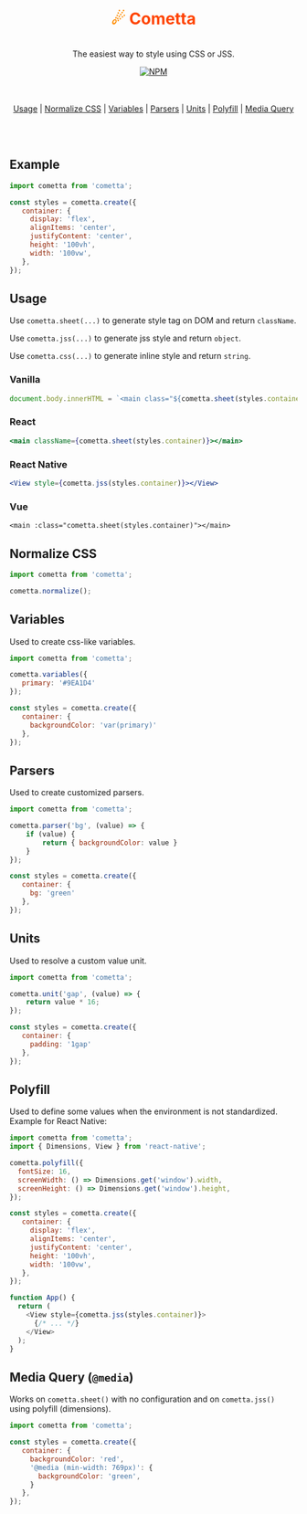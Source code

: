 <div align="center">
  <h1 style="color: #FF4500;">
    <br>
    <span style="color: #FF8C00;">☄</span> Cometta
    <br>
  </h1>

  <p>
    <br>
    The easiest way to style using CSS or JSS.
    <br>
  </p>

  <a href="https://www.npmjs.com/package/cometta">
   <img src="https://img.shields.io/npm/v/cometta.svg" alt="NPM" />
  </a>
</div>

<br>
<br>

<div align="center">

  [Usage](#usage)
  | [Normalize CSS](#normalize-css)
  | [Variables](#variables)
  | [Parsers](#parsers)
  | [Units](#units)
  | [Polyfill](#polyfill)
  | [Media Query](#media-query-media)

</div>

<br>
<br>

## Example

```js
import cometta from 'cometta';

const styles = cometta.create({
   container: {
     display: 'flex',
     alignItems: 'center',
     justifyContent: 'center',
     height: '100vh',
     width: '100vw',
   },
});

```

## Usage

Use `cometta.sheet(...)` to generate style tag on DOM and return `className`.

Use `cometta.jss(...)` to generate jss style and return `object`.

Use `cometta.css(...)` to generate inline style and return `string`.

### Vanilla
```jsx
document.body.innerHTML = `<main class="${cometta.sheet(styles.container)}"></main>`
```

### React

```jsx
<main className={cometta.sheet(styles.container)}></main>
```

### React Native

```jsx
<View style={cometta.jss(styles.container)}></View>
```

### Vue

```vue
<main :class="cometta.sheet(styles.container)"></main>
```

## Normalize CSS

```js
import cometta from 'cometta';

cometta.normalize();
```

## Variables

Used to create css-like variables.

```js
import cometta from 'cometta';

cometta.variables({
   primary: '#9EA1D4'
});

const styles = cometta.create({
   container: {
     backgroundColor: 'var(primary)'
   },
});
```

## Parsers

Used to create customized parsers.

```js
import cometta from 'cometta';

cometta.parser('bg', (value) => {
    if (value) {
        return { backgroundColor: value }
    }
});

const styles = cometta.create({
   container: {
     bg: 'green'
   },
});
```

## Units

Used to resolve a custom value unit.

```js
import cometta from 'cometta';

cometta.unit('gap', (value) => {
    return value * 16;
});

const styles = cometta.create({
   container: {
     padding: '1gap'
   },
});
```


## Polyfill

Used to define some values when the environment is not standardized. Example for React Native:

```js
import cometta from 'cometta';
import { Dimensions, View } from 'react-native';

cometta.polyfill({
  fontSize: 16,
  screenWidth: () => Dimensions.get('window').width,
  screenHeight: () => Dimensions.get('window').height,
});

const styles = cometta.create({
   container: {
     display: 'flex',
     alignItems: 'center',
     justifyContent: 'center',
     height: '100vh',
     width: '100vw',
   },
});

function App() {
  return (
    <View style={cometta.jss(styles.container)}>
      {/* ... */}
    </View>
  );
}

```

## Media Query (`@media`)

Works on `cometta.sheet()` with no configuration and on `cometta.jss()` using polyfill (dimensions).

```js
import cometta from 'cometta';

const styles = cometta.create({
   container: {
     backgroundColor: 'red',
     '@media (min-width: 769px)': {
       backgroundColor: 'green',
     }
   },
});
```
